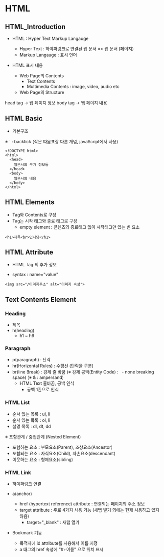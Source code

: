# HTML

## HTML_Introduction

- HTML : Hyper Text Markup Langauge

  - Hyper Text : 하이퍼링크로 연결된 웹 문서 => 웹 문서 (페이지)
  - Markup Langauge : 표시 언어

- HTML 표시 내용
  - Web Page의 Contents
    - Text Contents
    - Multimedia Contents : image, video, audio etc
  - Web Page의 Structure

head tag -> 웹 페이지 정보
body tag -> 웹 페이지 내용

## HTML Basic

- 기본구조

※ ` : backtick (작은 따옴표랑 다른 개념, javaScript에서 사용)

```
<!DOCTYPE html>
<html>
  <head>
    웹문서의 부가 정보들
  </head>
  <body>
    웹문서의 내용
  </body>
</html>
```

## HTML Elements

- Tag와 Contents로 구성
- Tag는 시작 태그와 종료 태그로 구성
  - empty element : 콘텐츠와 종료태그 없이 시작태그만 있는 빈 요소

```
<h1>제목<br>입니당</h1>
```

## HTML Attribute

- HTML Tag 의 추가 정보

- syntax : name="value"

```
<img src="/이미지주소" alt="이미지 속성">
```

## Text Contents Element

### Heading
- 제목
- h(heading)
  - h1 ~ h6

### Paragraph

- p(paragraph) : 단락
- hr(Horizontal Rules) : 수평선 (단락을 구분)
- br(line Break) : 강제 줄 바꿈
  (※ 강제 공백(Entity Code) : &nbsp; - none breaking space)
  (※ & : ampersand)
  - HTML Text 줄바꿈, 공백 인식
    - 공백 1칸으로 인식

### HTML List

- 순서 없는 목록 : ul, li
- 순서 있는 목록 : ol, li
- 설명 목록 : dl, dt, dd

※ 포함관계 / 중첩관계 (Nested Element)
- 포함하는 요소 : 부모요소(Parent), 조상요소(Ancestor)
- 포함되는 요소 : 자식요소(Child), 자손요소(descendant)
- 이웃하는 요소 : 형제요소(sibling)

### HTML Link

- 하이퍼링크 연결
- a(anchor)
  - href (hypertext reference) attribute : 연결되는 페이지의 주소 정보
  - target attribute : 주로 4가지 사용 가능 (새탭 열기 외에는 현재 사용하고 있지 않음)
    - target="_blank" : 새탭 열기
  
- Bookmark 기능
  - 목적지에 id attribute를 사용해서 이름 지정
  - a 태그의 href 속성에 "#+이름" 으로 위치 표시